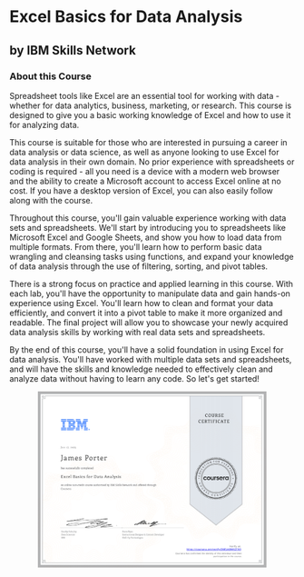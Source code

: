 # Excel Basics for Data Analysis
## by IBM Skills Network

### About this Course
Spreadsheet tools like Excel are an essential tool for working with data - whether for data analytics, business, marketing, or research. This course is designed to give you a basic working knowledge of Excel and how to use it for analyzing data. 
 
This course is suitable for those who are interested in pursuing a career in data analysis or data science, as well as anyone looking to use Excel for data analysis in their own domain. No prior experience with spreadsheets or coding is required - all you need is a device with a modern web browser and the ability to create a Microsoft account to access Excel online at no cost. If you have a desktop version of Excel, you can also easily follow along with the course. 
 
Throughout this course, you'll gain valuable experience working with data sets and spreadsheets. We'll start by introducing you to spreadsheets like Microsoft Excel and Google Sheets, and show you how to load data from multiple formats. From there, you'll learn how to perform basic data wrangling and cleansing tasks using functions, and expand your knowledge of data analysis through the use of filtering, sorting, and pivot tables. 
 
There is a strong focus on practice and applied learning in this course. With each lab, you'll have the opportunity to manipulate data and gain hands-on experience using Excel. You'll learn how to clean and format your data efficiently, and convert it into a pivot table to make it more organized and readable. The final project will allow you to showcase your newly acquired data analysis skills by working with real data sets and spreadsheets. 
 
By the end of this course, you'll have a solid foundation in using Excel for data analysis. You'll have worked with multiple data sets and spreadsheets, and will have the skills and knowledge needed to effectively clean and analyze data without having to learn any code. So let's get started!

<p align="center">
<img src="/IBM_Courses/Excel_Basics_for_Data_Analyst/excel_basics_data_analysis.png" width=80% height=80%>
